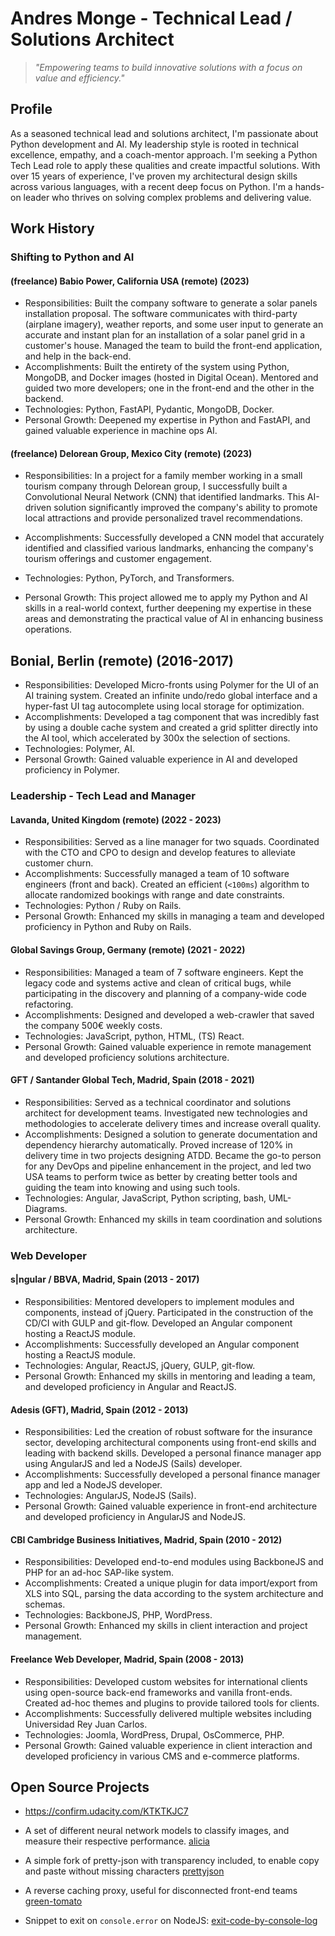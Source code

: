 # Andres Monge - Technical Lead / Solutions Architect

> _"Empowering teams to build innovative solutions with a focus on value and
> efficiency."_

## Profile

As a seasoned technical lead and solutions architect, I'm passionate about Python
development and AI. My leadership style is rooted in technical excellence, empathy, and
a coach-mentor approach. I'm seeking a Python Tech Lead role to apply these qualities
and create impactful solutions. With over 15 years of experience, I've proven my
architectural design skills across various languages, with a recent deep focus on
Python. I'm a hands-on leader who thrives on solving complex problems and delivering
value.

## Work History

### Shifting to Python and AI

#### (freelance) Babio Power, California USA (remote) (2023)

-   Responsibilities: Built the company software to generate a solar panels installation
    proposal. The software communicates with third-party (airplane imagery), weather
    reports, and some user input to generate an accurate and instant plan for an
    installation of a solar panel grid in a customer's house. Managed the team to build
    the front-end application, and help in the back-end.
-   Accomplishments: Built the entirety of the system using Python, MongoDB, and Docker
    images (hosted in Digital Ocean). Mentored and guided two more developers; one in
    the front-end and the other in the backend.
-   Technologies: Python, FastAPI, Pydantic, MongoDB, Docker.
-   Personal Growth: Deepened my expertise in Python and FastAPI, and gained valuable
    experience in machine ops AI.

#### (freelance) Delorean Group, Mexico City (remote) (2023)

-   Responsibilities: In a project for a family member working in a small tourism
    company through Delorean group, I successfully built a Convolutional Neural Network
    (CNN) that identified landmarks. This AI-driven solution significantly improved the
    company's ability to promote local attractions and provide personalized travel
    recommendations.

-   Accomplishments: Successfully developed a CNN model that accurately identified and
    classified various landmarks, enhancing the company's tourism offerings and customer
    engagement.

-   Technologies: Python, PyTorch, and Transformers.

-   Personal Growth: This project allowed me to apply my Python and AI skills in a
    real-world context, further deepening my expertise in these areas and demonstrating
    the practical value of AI in enhancing business operations.

## Bonial, Berlin (remote) (2016-2017)

-   Responsibilities: Developed Micro-fronts using Polymer for the UI of an AI training
    system. Created an infinite undo/redo global interface and a hyper-fast UI tag
    autocomplete using local storage for optimization.
-   Accomplishments: Developed a tag component that was incredibly fast by using a
    double cache system and created a grid splitter directly into the AI tool, which
    accelerated by 300x the selection of sections.
-   Technologies: Polymer, AI.
-   Personal Growth: Gained valuable experience in AI and developed proficiency in
    Polymer.

### Leadership - Tech Lead and Manager

#### Lavanda, United Kingdom (remote) (2022 - 2023)

-   Responsibilities: Served as a line manager for two squads. Coordinated with the CTO
    and CPO to design and develop features to alleviate customer churn.
-   Accomplishments: Successfully managed a team of 10 software engineers (front and
    back). Created an efficient (`<100ms`) algorithm to allocate randomized bookings
    with range and date constraints.
-   Technologies: Python / Ruby on Rails.
-   Personal Growth: Enhanced my skills in managing a team and developed proficiency in
    Python and Ruby on Rails.

#### Global Savings Group, Germany (remote) (2021 - 2022)

-   Responsibilities: Managed a team of 7 software engineers. Kept the legacy code and
    systems active and clean of critical bugs, while participating in the discovery and
    planning of a company-wide code refactoring.
-   Accomplishments: Designed and developed a web-crawler that saved the company 500€
    weekly costs.
-   Technologies: JavaScript, python, HTML, (TS) React.
-   Personal Growth: Gained valuable experience in remote management and developed
    proficiency solutions architecture.

#### GFT / Santander Global Tech, Madrid, Spain (2018 - 2021)

-   Responsibilities: Served as a technical coordinator and solutions architect for
    development teams. Investigated new technologies and methodologies to accelerate
    delivery times and increase overall quality.
-   Accomplishments: Designed a solution to generate documentation and dependency
    hierarchy automatically. Proved increase of 120% in delivery time in two projects
    designing ATDD. Became the go-to person for any DevOps and pipeline enhancement in
    the project, and led two USA teams to perform twice as better by creating better
    tools and guiding the team into knowing and using such tools.
-   Technologies: Angular, JavaScript, Python scripting, bash, UML-Diagrams.
-   Personal Growth: Enhanced my skills in team coordination and solutions architecture.

### Web Developer

#### s|ngular / BBVA, Madrid, Spain (2013 - 2017)

-   Responsibilities: Mentored developers to implement modules and components, instead
    of jQuery. Participated in the construction of the CD/CI with GULP and git-flow.
    Developed an Angular component hosting a ReactJS module.
-   Accomplishments: Successfully developed an Angular component hosting a ReactJS
    module.
-   Technologies: Angular, ReactJS, jQuery, GULP, git-flow.
-   Personal Growth: Enhanced my skills in mentoring and leading a team, and developed
    proficiency in Angular and ReactJS.

#### Adesis (GFT), Madrid, Spain (2012 - 2013)

-   Responsibilities: Led the creation of robust software for the insurance sector,
    developing architectural components using front-end skills and leading with backend
    skills. Developed a personal finance manager app using AngularJS and led a NodeJS
    (Sails) developer.
-   Accomplishments: Successfully developed a personal finance manager app and led a
    NodeJS developer.
-   Technologies: AngularJS, NodeJS (Sails).
-   Personal Growth: Gained valuable experience in front-end architecture and developed
    proficiency in AngularJS and NodeJS.

#### CBI Cambridge Business Initiatives, Madrid, Spain (2010 - 2012)

-   Responsibilities: Developed end-to-end modules using BackboneJS and PHP for an
    ad-hoc SAP-like system.
-   Accomplishments: Created a unique plugin for data import/export from XLS into SQL,
    parsing the data according to the system architecture and schemas.
-   Technologies: BackboneJS, PHP, WordPress.
-   Personal Growth: Enhanced my skills in client interaction and project management.

#### Freelance Web Developer, Madrid, Spain (2008 - 2013)

-   Responsibilities: Developed custom websites for international clients using
    open-source back-end frameworks and vanilla front-ends. Created ad-hoc themes and
    plugins to provide tailored tools for clients.
-   Accomplishments: Successfully delivered multiple websites including Universidad Rey
    Juan Carlos.
-   Technologies: Joomla, WordPress, Drupal, OsCommerce, PHP.
-   Personal Growth: Gained valuable experience in client interaction and developed
    proficiency in various CMS and e-commerce platforms.

## Open Source Projects

-   https://confirm.udacity.com/KTKTKJC7

-   A set of different neural network models to classify images, and measure their
    respective performance. [alicia](https://github.com/aemonge/alicia)
-   A simple fork of pretty-json with transparency included, to enable copy and paste
    without missing characters [prettyjson](https://github.com/aemonge/prettyjson)
-   A reverse caching proxy, useful for disconnected front-end teams
    [green-tomato](https://github.com/aemonge/green-tomato)
-   Snippet to exit on `console.error` on NodeJS:
    [exit-code-by-console-log](https://github.com/aemonge/exit-code-by-console-log)
